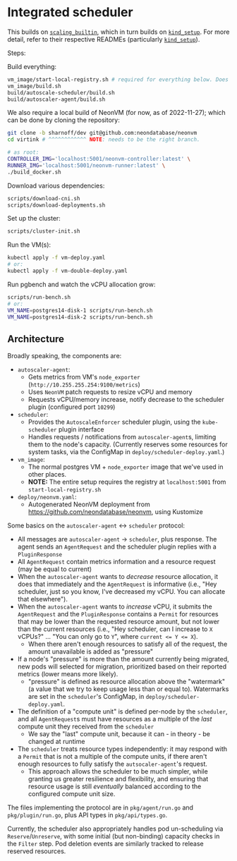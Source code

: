 # Integrated scheduler

This builds on [`scaling_builtin`], which in turn builds on [`kind_setup`]. For more detail, refer
to their respective READMEs (particularly [`kind_setup`]).

[`scaling_builtin`]: ../scaling_builtin
[`kind_setup`]: ../kind_setup

Steps:

Build everything:

```sh
vm_image/start-local-registry.sh # required for everything below. Does nothing on repeat
vm_image/build.sh
build/autoscale-scheduler/build.sh
build/autoscaler-agent/build.sh
```

We also require a local build of NeonVM (for now, as of 2022-11-27); which can be done by cloning
the repository:
```sh
git clone -b sharnoff/dev git@github.com:neondatabase/neonvm
cd virtink # ^^^^^^^^^^^^ NOTE: needs to be the right branch.

# as root:
CONTROLLER_IMG='localhost:5001/neonvm-controller:latest' \
RUNNER_IMG='localhost:5001/neonvm-runner:latest' \
./build_docker.sh
```

Download various dependencies:

```sh
scripts/download-cni.sh
scripts/download-deployments.sh
```

Set up the cluster:

```sh
scripts/cluster-init.sh
```

Run the VM(s):

```sh
kubectl apply -f vm-deploy.yaml
# or:
kubectl apply -f vm-double-deploy.yaml
```

Run pgbench and watch the vCPU allocation grow:

```sh
scripts/run-bench.sh
# or:
VM_NAME=postgres14-disk-1 scripts/run-bench.sh
VM_NAME=postgres14-disk-2 scripts/run-bench.sh
```

## Architecture

Broadly speaking, the components are:

* `autoscaler-agent`:
  * Gets metrics from VM's `node_exporter` (`http://10.255.255.254:9100/metrics`)
  * Uses `NeonVM` patch requests to resize vCPU and memory
  * Requests vCPU/memory increase, notify decrease to the scheduler plugin (configured port `10299`)
* `scheduler`:
  * Provides the `AutoscaleEnforcer` scheduler plugin, using the `kube-scheduler` plugin interface
  * Handles requests / notifications from `autoscaler-agent`s, limiting them to the node's capacity.
      (Currently reserves some resources for system tasks, via the ConfigMap in `deploy/scheduler-deploy.yaml`.)
* `vm_image`:
  * The normal postgres VM + `node_exporter` image that we've used in other places.
  * **NOTE:** The entire setup requires the registry at `localhost:5001` from `start-local-registry.sh`
* `deploy/neonvm.yaml`:
  * Autogenerated NeonVM deployment from <https://github.com/neondatabase/neonvm>, using Kustomize

Some basics on the `autoscaler-agent` \<-\> `scheduler` protocol:

* All messages are `autoscaler-agent` -> `scheduler`, plus response. The agent sends an
    `AgentRequest` and the scheduler plugin replies with a `PluginResponse`
* All `AgentRequest` contain metrics information and a resource request (may be equal to current)
* When the `autoscaler-agent` wants to *decrease* resource allocation, it does that immediately and
    the `AgentRequest` is informative (i.e., "Hey scheduler, just so you know, I've decreased my
    vCPU. You can allocate that elsewhere").
* When the `autoscaler-agent` wants to *increase* vCPU, it submits the `AgentRequest` and the
    `PluginResponse` contains a `Permit` for resources that may be lower than the requested resource
    amount, but not lower than the current resources (i.e., "Hey scheduler, can I increase to `X`
    vCPUs?" ... "You can only go to `Y`", where `current <= Y <= X`).
  * When there aren't enough resources to satisfy all of the request, the amount unavailable is
      added as "pressure"
* If a node's "pressure" is more than the amount currently being migrated, new pods will selected
    for migration, prioritized based on their reported metrics (lower means more likely).
    * "pressure" is defined as resource allocation above the "watermark" (a value that we try to
        keep usage less than or equal to). Watermarks are set in the `scheduler`'s ConfigMap, in
        `deploy/scheduler-deploy.yaml`.
* The definition of a "compute unit" is defined per-node by the `scheduler`, and all `AgentRequest`s
    must have resources as a multiple of the _last_ compute unit they received from the `scheduler`
    * We say the "last" compute unit, because it can - in theory - be changed at runtime
* The `scheduler` treats resource types independently: it may respond with a `Permit` that is not a
    multiple of the compute units, if there aren't enough resources to fully satisfy the
    `autsocaler-agent`'s request.
    * This approach allows the scheduler to be much simpler, while granting us greater resilience
      and flexibility, and ensuring that resource usage is still _eventually_ balanced according to
      the configured compute unit size.

The files implementing the protocol are in `pkg/agent/run.go` and `pkg/plugin/run.go`, plus API
types in `pkg/api/types.go`.

Currently, the scheduler also appropriately handles pod un-scheduling via `Reserve`/`Unreserve`,
with some initial (but non-binding) capacity checks in the `Filter` step. Pod deletion events are
similarly tracked to release reserved resources.
